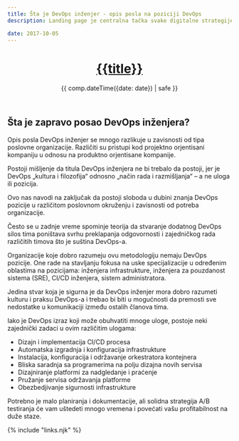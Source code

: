 ```yaml
---
title: Šta je DevOps inženjer - opis posla na poziciji DevOps
description: Landing page je centralna tačka svake digitalne strategije, ima za cilj da jasno u centar prenese informaciju o ponudi ili proizvodu.

date: 2017-10-05
---
```


<header>

# [{{title}}](/)

{{ comp.dateTime({date: date}) | safe }}

</header><section>

# Šta je zapravo posao DevOps inženjera?
Opis posla DevOps inženjer se mnogo razlikuje u zavisnosti od tipa poslovne organizacije. Različiti su pristupi kod projektno orjentisani kompaniju u odnosu na produktno orjentisane kompanije. 

Postoji mišljenje da titula DevOps inženjera ne bi trebalo da postoji, jer je DevOps „kultura i filozofija“ odnosno „način rada i razmišljanja“ – a ne uloga ili pozicija.

Ovo nas navodi na  zaključak da postoji sloboda u dubini znanja DevOps pozicije u različitom poslovnom okruženju i zavisnosti od potreba organizacije.

Često se u zadnje vreme spominje teorija da stvaranje dodatnog DevOps silos tima poništava svrhu preklapanja odgovornosti i zajedničkog rada različitih timova što je suština DevOps-a.

Organizacije koje dobro razumeju ovu metodologiju nemaju DevOps pozicije. One rade na stavljanju fokusa na uske specijalizacije u određenim oblastima na pozicijama: inženjera infrastrukture, inženjera za pouzdanost sistema (SRE), CI/CD inženjera, sistem administratora. 

Jedina stvar koja je sigurna je da DevOps inženjer mora dobro razumeti kulturu i praksu DevOps-a i trebao bi biti u mogućnosti da premosti sve nedostatke u komunikaciji između ostalih članova tima.

Iako je DevOps izraz koji može obuhvatiti mnoge uloge, postoje neki zajednički zadaci u ovim različitim ulogama:

- Dizajn i implementacija CI/CD procesa 
- Automatska izgradnja i konfiguracija infrastrukture
- Instalacija, konfiguracija i održavanje orkestratora kontejnera 
- Bliska saradnja sa programerima na polju dizajna novih servisa 
- Dizajniranje platformi za nadgledanje i praćenje
- Pružanje servisa održavanja platforme
- Obezbedjivanje sigurnosti infrastrukture

</section><footer>

Potrebno je malo planiranja i dokumentacije, ali solidna strategija A/B testiranja će vam uštedeti mnogo vremena i povećati vašu profitabilnost na duže staze.

</footer>

{% include "links.njk" %}

